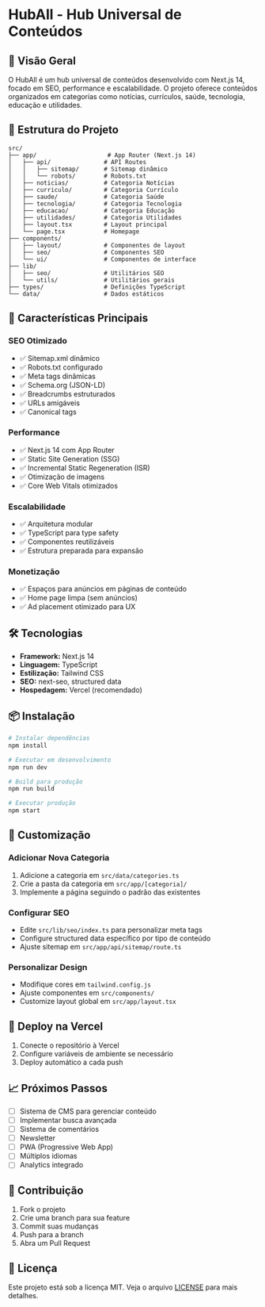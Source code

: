 # HubAll - Hub Universal de Conteúdos

## 🚀 Visão Geral

O HubAll é um hub universal de conteúdos desenvolvido com Next.js 14, focado em SEO, performance e escalabilidade. O projeto oferece conteúdos organizados em categorias como notícias, currículos, saúde, tecnologia, educação e utilidades.

## 📁 Estrutura do Projeto

```
src/
├── app/                    # App Router (Next.js 14)
│   ├── api/               # API Routes
│   │   ├── sitemap/       # Sitemap dinâmico
│   │   └── robots/        # Robots.txt
│   ├── noticias/          # Categoria Notícias
│   ├── curriculo/         # Categoria Currículo
│   ├── saude/             # Categoria Saúde
│   ├── tecnologia/        # Categoria Tecnologia
│   ├── educacao/          # Categoria Educação
│   ├── utilidades/        # Categoria Utilidades
│   ├── layout.tsx         # Layout principal
│   └── page.tsx           # Homepage
├── components/
│   ├── layout/            # Componentes de layout
│   ├── seo/               # Componentes SEO
│   └── ui/                # Componentes de interface
├── lib/
│   ├── seo/               # Utilitários SEO
│   └── utils/             # Utilitários gerais
├── types/                 # Definições TypeScript
└── data/                  # Dados estáticos
```

## 🎯 Características Principais

### SEO Otimizado
- ✅ Sitemap.xml dinâmico
- ✅ Robots.txt configurado
- ✅ Meta tags dinâmicas
- ✅ Schema.org (JSON-LD)
- ✅ Breadcrumbs estruturados
- ✅ URLs amigáveis
- ✅ Canonical tags

### Performance
- ✅ Next.js 14 com App Router
- ✅ Static Site Generation (SSG)
- ✅ Incremental Static Regeneration (ISR)
- ✅ Otimização de imagens
- ✅ Core Web Vitals otimizados

### Escalabilidade
- ✅ Arquitetura modular
- ✅ TypeScript para type safety
- ✅ Componentes reutilizáveis
- ✅ Estrutura preparada para expansão

### Monetização
- ✅ Espaços para anúncios em páginas de conteúdo
- ✅ Home page limpa (sem anúncios)
- ✅ Ad placement otimizado para UX

## 🛠️ Tecnologias

- **Framework:** Next.js 14
- **Linguagem:** TypeScript
- **Estilização:** Tailwind CSS
- **SEO:** next-seo, structured data
- **Hospedagem:** Vercel (recomendado)

## 📦 Instalação

```bash
# Instalar dependências
npm install

# Executar em desenvolvimento
npm run dev

# Build para produção
npm run build

# Executar produção
npm start
```

## 🎨 Customização

### Adicionar Nova Categoria

1. Adicione a categoria em `src/data/categories.ts`
2. Crie a pasta da categoria em `src/app/[categoria]/`
3. Implemente a página seguindo o padrão das existentes

### Configurar SEO

- Edite `src/lib/seo/index.ts` para personalizar meta tags
- Configure structured data específico por tipo de conteúdo
- Ajuste sitemap em `src/app/api/sitemap/route.ts`

### Personalizar Design

- Modifique cores em `tailwind.config.js`
- Ajuste componentes em `src/components/`
- Customize layout global em `src/app/layout.tsx`

## 🚀 Deploy na Vercel

1. Conecte o repositório à Vercel
2. Configure variáveis de ambiente se necessário
3. Deploy automático a cada push

## 📈 Próximos Passos

- [ ] Sistema de CMS para gerenciar conteúdo
- [ ] Implementar busca avançada
- [ ] Sistema de comentários
- [ ] Newsletter
- [ ] PWA (Progressive Web App)
- [ ] Múltiplos idiomas
- [ ] Analytics integrado

## 🤝 Contribuição

1. Fork o projeto
2. Crie uma branch para sua feature
3. Commit suas mudanças
4. Push para a branch
5. Abra um Pull Request

## 📄 Licença

Este projeto está sob a licença MIT. Veja o arquivo [LICENSE](LICENSE) para mais detalhes.